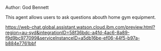 
Author: God Bennett

This agent allows users to ask questions abouth home gym equipment.

https://web-chat.global.assistant.watson.cloud.ibm.com/preview.html?region=au-syd&integrationID=58f36bdc-a4fd-4ac6-8a89-f9d9bc977099&serviceInstanceID=a5db16be-ef06-44f5-b97a-b884e7761bbf
